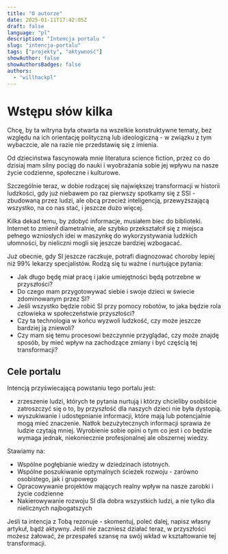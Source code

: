 ```yaml
---
title: "O autorze"
date: 2025-01-11T17:42:05Z
draft: false
language: "pl"
description: "Intencja portalu "
slug: "intencja-portalu"
tags: ["projekty", "aktywność"]
showAuthor: false
showAuthorsBadges: false
authors:
  - "willhackpl"
---
```


# Wstępu słów kilka

Chcę, by ta witryna była otwarta na wszelkie konstruktywne tematy, bez względu na ich orientację polityczną lub ideologiczną - w związku z tym wybaczcie, ale na razie nie przedstawię się z imienia.

Od dzieciństwa fascynowała mnie literatura science fiction, przez co do dzisiaj mam silny pociąg do nauki i wyobrażania sobie jej wpływu na nasze życie codzienne, społeczne i kulturowe. 

Szczególnie teraz, w dobie rodzącej się największej transformacji w historii ludzkości, gdy już niebawem po raz pierwszy spotkamy się z SSI - zbudowaną przez ludzi, ale obcą przecież inteligencją, przewyższającą wszystko, na co nas stać, i jeszcze dużo więcej.

Kilka dekad temu, by zdobyć informacje, musiałem biec do biblioteki. Internet to zmienił diametralnie, ale szybko przekształcił się z miejsca pełnego wzniosłych idei w maszynkę do wykorzystywania ludzkich ułomności, by nieliczni mogli się jeszcze bardziej wzbogacać.

Już obecnie, gdy SI jeszcze raczkuje, potrafi diagnozować choroby lepiej niż 99% lekarzy specjalistów. Rodzą się tu ważne i nurtujące pytania:

* Jak długo będę miał pracę i jakie umiejętności będą potrzebne w przyszłości?
* Do czego mam przygotowywać siebie i swoje dzieci w świecie zdominowanym przez SI?
* Jeśli wszystko będzie robić SI przy pomocy robotów, to jaka będzie rola człowieka w społeczeństwie przyszłości?
* Czy ta technologia w końcu wyzwoli ludzkość, czy może jeszcze bardziej ją zniewoli?
* Czy mam się temu procesowi bezczynnie przyglądać, czy może znajdę sposób, by mieć wpływ na zachodzące zmiany i być częścią tej transformacji?

## Cele portalu


Intencją przyświecającą powstaniu tego portalu jest:
* zrzeszenie ludzi, których te pytania nurtują i którzy chcieliby osobiście zatroszczyć się o to, by przyszłość dla naszych dzieci nie była dystopią.
* wyszukiwanie i udostępnianie informacji, które mają lub potencjalnie mogą mieć znaczenie. Natłok bezużytecznych informacji sprawia że ludzie czytają mniej. Wyrobienie sobie opini o tym co jest i co będzie wymaga jednak, niekoniecznie profesjonalnej ale obszernej wiedzy.


Stawiamy na:
* Wspólne pogłębianie wiedzy w dziedzinach istotnych.
* Wspólne poszukiwanie optymalnych ścieżek rozwoju - zarówno osobistego, jak i grupowego
* Opracowywanie projektów mających realny wpływ na nasze zarobki i życie codzienne
* Nakierowywanie rozwoju SI dla dobra wszystkich ludzi, a nie tylko dla nielicznych najbogatszych

Jeśli ta intencja z Tobą rezonuje - skomentuj, poleć dalej, napisz własny artykuł, bądź aktywny. Jeśli nie zaczniesz działać teraz, w przyszłości możesz żałować, że przespałeś szansę na swój wkład w kształtowanie tej transformacji.